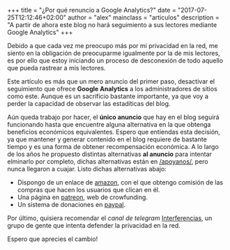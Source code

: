 +++
title = "¿Por qué renuncio a Google Analytics?"
date = "2017-07-25T12:12:46+02:00"
author = "alex"
mainclass = "articulos"
description = "A partir de ahora este blog no hará seguimiento a sus lectores mediante Google Analytics"
+++

Debido a que cada vez me preocupo más por mi privacidad en la red, me siento en la obligación de preocuparme igualmente por la de mis lectores, es por ello que estoy iniciando un proceso de desconexión de todo aquello que pueda rastrear a mis lectores.

Este artículo es más que un mero anuncio del primer paso, desactivar el seguimiento que ofrece **Google Analytics** a los administradores de sitios como este. Aunque es un sacrificio bastante importante, ya que voy a perder la capacidad de observar las estadíticas del blog.

Aún queda trabajo por hacer, el **único anuncio** que hay en el blog seguirá funcionando hasta que encuentre alguna alternativa en la que obtenga beneficios económicos equivalentes. Espero que entiendas esta decisión, ya que mantener y generar contenido en el blog requiere de bastante tiempo  y es una forma de obtener recompensación económica. A lo largo de los años he propuesto distintas alternativas **al anuncio** para intentar elminarlo por completo, dichas alternativas están en [/apoyanos/](https://elbauldelprogramador.com/apoyanos/ ""), pero nunca llegaron a cuajar. Listo dichas alternativas abajo:

- Dispongo de un enlace de [amazon](https://www.amazon.es/?&tag=bmab-21&camp=4586&creative=670922&linkCode=ur1&adid=01FEFB5JJ9GNJJX2T2CR&), con el que obtengo comisión de las compras que hacen los usuarios que clican en él.
- Una página en [patreon](https://www.patreon.com/elbauldelprogramador), web de crowfunding.
- Un sistema de donaciones en [paypal](https://www.paypal.me/elbaul).


Por último, quisiera recomendar el *canal de telegram* [Interferencias](https://t.me/inter_ferencias), un grupo de gente que intenta defender la privacidad en la red.

Espero que aprecies el cambio!
